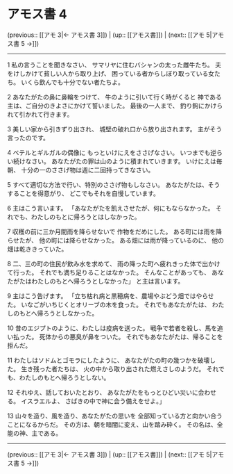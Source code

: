 # アモス書 4

(previous:: [[アモ 3|← アモス書 3]]) | (up:: [[アモス書]]) | (next:: [[アモ 5|アモス書 5 →]])

***


1 私の言うことを聞きなさい、 サマリヤに住むバシャンの太った雌牛たち。 夫をけしかけて貧しい人から取り上げ、 困っている者からしぼり取っている女たち。 いくら飲んでも十分でない者たちよ。 

2 あなたがたの鼻に鼻輪をつけて、 牛のように引いて行く時がくると 神である主は、ご自分のきよさにかけて誓いました。 最後の一人まで、 釣り鉤にかけられて引かれて行きます。 

3 美しい家から引きずり出され、 城壁の破れ口から放り出されます。 主がそう言ったのです。 

4 ベテルとギルガルの偶像に もっといけにえをささげなさい。 いつまでも逆らい続けなさい。 あなたがたの罪は山のように積まれていきます。 いけにえは毎朝、 十分の一のささげ物は週に二回持ってきなさい。 

5 すべて適切な方法で行い、特別のささげ物もしなさい。 あなたがたは、そうすることを得意がり、 どこでもそれを自慢しています。 

6 主はこう言います。 「あなたがたを飢えさせたが、何にもならなかった。 それでも、わたしのもとに帰ろうとはしなかった。 

7 収穫の前に三か月間雨を降らせないで 作物をだめにした。 ある町には雨を降らせたが、 他の町には降らせなかった。 ある畑には雨が降っているのに、 他の畑は乾ききっていた。 

8 二、三の町の住民が飲み水を求めて、 雨の降った町へ疲れきった体で出かけて行った。 それでも満ち足りることはなかった。 そんなことがあっても、 あなたがたはわたしのもとへ帰ろうとしなかった」 と主は言います。 

9 主はこう告げます。 「立ち枯れ病と黒穂病を、農場やぶどう畑ではやらせた。 いなごがいちじくとオリーブの木を食った。 それでもあなたがたは、 わたしのもとへ帰ろうとしなかった。 

10 昔のエジプトのように、わたしは疫病を送った。 戦争で若者を殺し、馬を追い払った。 死体からの悪臭が鼻をついた。 それでもあなたがたは、帰ることを拒んだ。 

11 わたしはソドムとゴモラにしたように、 あなたがたの町の幾つかを破壊した。 生き残った者たちは、 火の中から取り出された燃えさしのようだ。 それでも、わたしのもとへ帰ろうとしない。 

12 それゆえ、話しておいたとおり、 あなたがたをもっとひどい災いに会わせる。 イスラエルよ、 さばきの中で神に会う備えをせよ。」 

13 山々を造り、風を造り、あなたがたの思いを 全部知っている方と向かい合うことになるからだ。 その方は、朝を暗闇に変え、山を踏み砕く。 その名は、全能の神、主である。

***

(previous:: [[アモ 3|← アモス書 3]]) | (up:: [[アモス書]]) | (next:: [[アモ 5|アモス書 5 →]])
